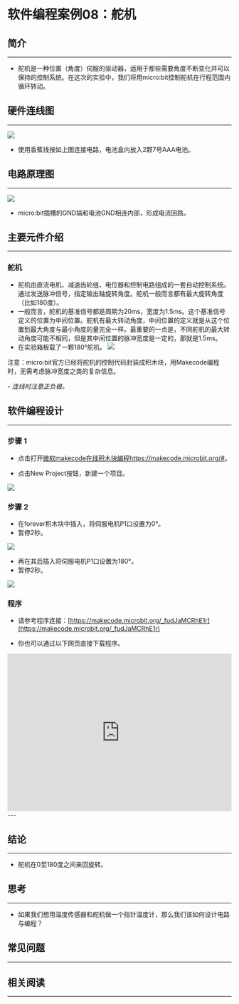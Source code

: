 # 软件编程案例08：舵机

## 简介 ##
---
- 舵机是一种位置（角度）伺服的驱动器，适用于那些需要角度不断变化并可以保持的控制系统。在这次的实验中，我们将用micro:bit控制舵机在行程范围内循环转动。

## 硬件连线图 ##
---
![](./images/QpsN3Rk.png)

- 使用香蕉线按如上图连接电路，电池盒内放入2颗7号AAA电池。

## 电路原理图 ##
---
![](./images/yXHJ6zm.png)

- micro:bit插槽的GND端和电池GND相连内部，形成电流回路。

## 主要元件介绍 ##
---
### 舵机 ###
- 舵机由直流电机、减速齿轮组、电位器和控制电路组成的一套自动控制系统。通过发送脉冲信号，指定输出轴旋转角度。舵机一般而言都有最大旋转角度（比如180度）。
- 一般而言，舵机的基准信号都是周期为20ms，宽度为1.5ms。这个基准信号定义的位置为中间位置。舵机有最大转动角度，中间位置的定义就是从这个位置到最大角度与最小角度的量完全一样。最重要的一点是，不同舵机的最大转动角度可能不相同，但是其中间位置的脉冲宽度是一定的，那就是1.5ms。
- 在实验箱板载了一颗180°舵机。
![](./images/uqmkhZ6.png)

注意：micro:bit官方已经将舵机的控制代码封装成积木块，用Makecode编程时，无需考虑脉冲宽度之类的复杂信息。

*- 连线时注意正负极。*

## 软件编程设计
---
### 步骤 1

- 点击打开[微软makecode在线积木块编程https://makecode.microbit.org/#](https://makecode.microbit.org/#)。

- 点击New Project按钮，新建一个项目。

![](./images/t34k5Zb.png)

### 步骤 2

- 在forever积木块中插入，将伺服电机P1口设置为0°。
- 暂停2秒。

![](./images/rMTDGWP.png)

- 再在其后插入将伺服电机P1口设置为180°。
- 暂停2秒。

![](./images/rKePFnv.png)

### 程序

- 请参考程序连接：[https://makecode.microbit.org/_fudJaMCRhE1r](https://makecode.microbit.org/_fudJaMCRhE1r)

- 你也可以通过以下网页直接下载程序。

<div style="position:relative;height:0;padding-bottom:70%;overflow:hidden;"><iframe style="position:absolute;top:0;left:0;width:100%;height:100%;" src="https://makecode.microbit.org/#pub:_fudJaMCRhE1r" frameborder="0" sandbox="allow-popups allow-forms allow-scripts allow-same-origin"></iframe></div>  
---


## 结论
---
- 舵机在0至180度之间来回旋转。

## 思考
---
- 如果我们想用温度传感器和舵机做一个指针温度计，那么我们该如何设计电路与编程？

## 常见问题
---


## 相关阅读  
---

